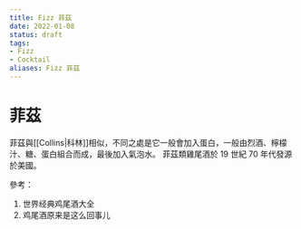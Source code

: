 ```yaml
---
title: Fizz 菲茲
date: 2022-01-08
status: draft
tags:
- Fizz
- Cocktail
aliases: Fizz 菲茲
---
```

# 菲茲
菲茲與[[Collins|科林]]相似，不同之處是它一般會加入蛋白，一般由烈酒、檸檬汁、糖、蛋白組合而成，最後加入氣泡水。
菲茲類雞尾酒於 19 世紀 70 年代發源於美國。

參考：
1.  世界经典鸡尾酒大全
2.  鸡尾酒原来是这么回事儿
